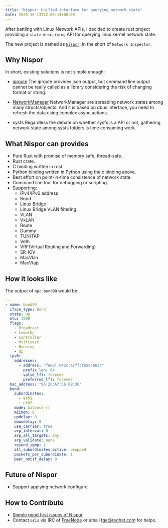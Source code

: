 ```yaml
---
title: "Nispor: Unified interface for querying network state"
date: 2020-10-13T22:00:14+08:00
---
```


After battling with Linux Network APIs, I decided to create rust project
providing a `state describing` API for querying linux kernel network state.

The new project is named as [`Nispor`][nispor_url], in the short of `Network
Inspector`.

## Why Nispor

In short, existing solutions is not simple enough:
 * [iproute][ip_route_link]
   The iproute provides json output, but command line output cannot be really
   called as a library considering the risk of changing format or string.

 * [NetworkManager][nm_link]
   NetworkManager are spreading network states among many structs/objects.
   And it is based on dbus interface, you need to refresh the data using
   complex async actions.

 * sysfs
   Regardless the debate on whether sysfs is a API or not, gathering
   network state among sysfs folders is time consuming work.

## What Nispor can provides

 * Pure Rust with promise of memory safe, thread-safe.
 * Rust crate.
 * C binding written in rust
 * Python binding written in Python using the c binding above.
 * Best effort on point-in-time consistence of network state.
 * Command line tool for debugging or scripting.
 * Supporting:
     * IPv4/IPv6 address
     * Bond
     * Linux Bridge
     * Linux Bridge VLAN filtering
     * VLAN
     * VxLAN
     * Route
     * Dummy
     * TUN/TAP
     * Veth
     * VRF(Virtual Routing and Forwarding)
     * SR-IOV
     * MacVlan
     * MacVtap

## How it looks like

The output of `npc bond99` would be:

```yaml
---
- name: bond99
  iface_type: Bond
  state: Up
  mtu: 1500
  flags:
    - Broadcast
    - LowerUp
    - Controller
    - Multicast
    - Running
    - Up
  ipv6:
    addresses:
      - address: "fe80::942c:a7ff:fe56:683c"
        prefix_len: 64
        valid_lft: forever
        preferred_lft: forever
  mac_address: "96:2C:A7:56:68:3C"
  bond:
    subordinates:
      - eth1
      - eth2
    mode: balance-rr
    miimon: 0
    updelay: 0
    downdelay: 0
    use_carrier: true
    arp_interval: 0
    arp_all_targets: any
    arp_validate: none
    resend_igmp: 1
    all_subordinates_active: dropped
    packets_per_subordinate: 1
    peer_notif_delay: 0
```

## Future of Nispor

 * Support applying network configure.

## How to Contribute

 * [Simple good first issues of Nispor][nispor_first_issue]
 * Contact `Gris` via IRC of [FreeNode][web_irc] or email <fge@redhat.com> for
   helps.

[ip_route_link]: https://git.kernel.org/pub/scm/network/iproute2/iproute2.git
[nm_link]: https://wiki.gnome.org/Projects/NetworkManager
[nispor_first_issue]: https://github.com/nispor/nispor/issues?q=is%3Aissue+is%3Aopen+label%3A%22good+first+issue%22
[web_irc]: http://webchat.freenode.net/
[nispor_url]: https://github.com/nispor/nispor/
